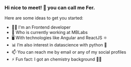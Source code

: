 ### Hi nice to meet! 👋 you can call me Fer.

Here are some ideas to get you started:

- 👨‍💻 I'm an Frontend developer
- 🚀 Who is currently working at MBLabs 
- 🖥 With technologies like Angular and ReactJS ⚛
- 📊 I’m also interest in datascience with python 🐍
- 📫 You can reach me by email or any of my social profiles
- ⚡ Fun fact: I got an chemistry background 👨‍🔬
